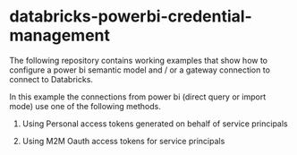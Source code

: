 # databricks-powerbi-credential-management

The following repository contains working examples that show how to configure a power bi semantic model and / or a gateway connection to connect to Databricks.

In this example the connections from power bi (direct query or import mode) use one of the following methods.

1. Using Personal access tokens generated on behalf of service principals

2. Using M2M Oauth access tokens for service principals
